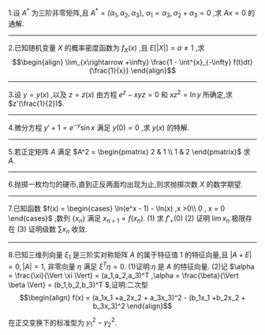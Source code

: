 1.设 $A^{*}$ 为三阶非零矩阵,且 $A^{*} = (\alpha_1,\alpha_2,\alpha_3)$, $\alpha_1 = \alpha_3,\alpha_2 + \alpha_3 = 0$ ,求 $Ax=0$ 的通解.



---
2.已知随机变量 $X$ 的概率密度函数为 $f_X(x)$ ,且 $E[|X|] = a \not ={1}$ ,求
$$\begin{align}
    \lim_{x\rightarrow +\infty} \frac{1 - \int^{x}_{-\infty} f(t)dt}{\frac{1}{x}}
\end{align}$$


---
3.设 $y=y(x)$ ,以及 $z = z(x)$ 由方程 $e^{z} - xyz = 0$ 和 $xz^2 = \ln y$ 所确定,求 $z'(\frac{1}{2})$.

---
4.微分方程 $y' + 1 = e^{-y}\sin x$ 满足 $y(0) = 0$ ,求 $y(x)$ 的特解.

---
5.若正定矩阵 $A$ 满足 $A^2 = \begin{pmatrix}
    2 & 1 \\
    1 & 2
\end{pmatrix}$ 求 $A$.

---
6.抛掷一枚均匀的硬币,直到正反两面均出现为止,则求抛掷次数 $X$ 的数学期望.

---
7.已知函数 $f(x) = \begin{cases}
    \ln(e^x - 1) - \ln(x) ,x >0\\
    0 , x = 0
\end{cases}$ ,数列 $\{x_n\}$ 满足 $x_{n+1} = f(x_n)$.
(1) 求 $f'_+(0)$
(2) 证明 $\lim x_n$ 极限存在
(3) 证明级数 $\sum x_n$ 收敛.

---
8.已知三维列向量 $\xi_1$ 是三阶实对称矩阵 $A$ 的属于特征值 $1$ 的特征向量,且 $|A + E| = 0 ,|A| = 1$, 非零向量 $\eta$ 满足 $\xi^T\eta = 0$.
(1)证明:$\eta$ 是 $A$ 的特征向量.
(2)记 $\alpha = \frac{\xi}{\Vert \xi \Vert} = (a_1,a_2,a_3)^T ,\alpha = \frac{\beta}{\Vert \beta \Vert} = (b_1,b_2,b_3)^T $,证明:二次型
$$\begin{align}
    f(x) = (a_1x_1 +a_2x_2 + a_3x_3)^2 - (b_1x_1 +b_2x_2 + b_3x_3)^2
\end{align}$$

在正交变换下的标准型为 $y_1^2 - y_2^2$.